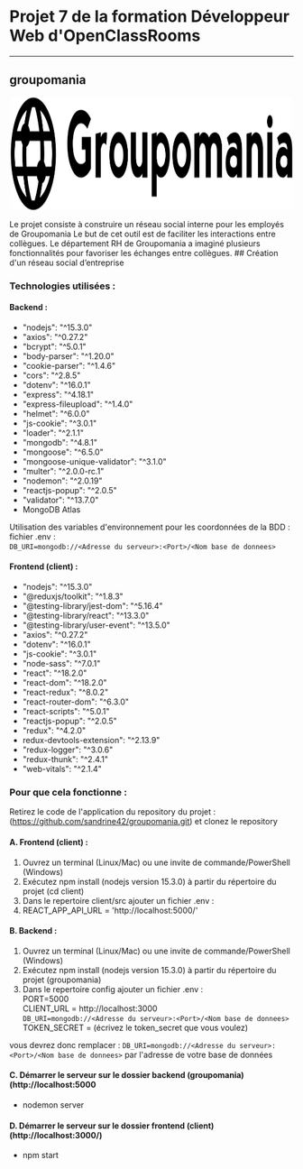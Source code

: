 # Projet 7 de la formation Développeur Web d'OpenClassRooms
-----------------  
## groupomania
<p align="center">
<img width="500" height="200" ![groupomania] src = "https://github.com/sandrine42/groupomania/blob/main/image/icon-left-font-monochrome-black.svg" >
</p>
Le projet consiste à construire un réseau social interne pour les employés de Groupomania
Le but de cet outil est de faciliter les interactions entre collègues.
Le département RH de Groupomania a imaginé plusieurs fonctionnalités pour favoriser les échanges entre collègues.  
## Création d'un réseau social d’entreprise

### Technologies utilisées :  
#### Backend :
* "nodejs": "^15.3.0"  
* "axios": "^0.27.2"  
* "bcrypt": "^5.0.1"  
* "body-parser": "^1.20.0"  
* "cookie-parser": "^1.4.6" 
* "cors": "^2.8.5" 
* "dotenv": "^16.0.1"  
* "express": "^4.18.1"   
* "express-fileupload": "^1.4.0"    
* "helmet": "^6.0.0"  
* "js-cookie": "^3.0.1"  
* "loader": "^2.1.1"  
* "mongodb": "^4.8.1"  
* "mongoose": "^6.5.0"  
* "mongoose-unique-validator": "^3.1.0"  
* "multer": "^2.0.0-rc.1"  
* "nodemon": "^2.0.19"  
* "reactjs-popup": "^2.0.5"  
* "validator": "^13.7.0"  
* MongoDB Atlas  

Utilisation des variables d'environnement pour les coordonnées de la BDD :
fichier .env :  
`DB_URI=mongodb://<Adresse du serveur>:<Port>/<Nom base de donnees>`  
#### Frontend (client) :
* "nodejs": "^15.3.0"  
* "@reduxjs/toolkit": "^1.8.3"  
* "@testing-library/jest-dom": "^5.16.4"  
* "@testing-library/react": "^13.3.0"  
* "@testing-library/user-event": "^13.5.0"  
* "axios": "^0.27.2"  
* "dotenv": "^16.0.1"  
* "js-cookie": "^3.0.1"  
* "node-sass": "^7.0.1"  
* "react": "^18.2.0"  
* "react-dom": "^18.2.0"  
* "react-redux": "^8.0.2"  
* "react-router-dom": "^6.3.0"  
* "react-scripts": "^5.0.1"  
* "reactjs-popup": "^2.0.5"  
* "redux": "^4.2.0"  
* redux-devtools-extension": "^2.13.9"  
* "redux-logger": "^3.0.6"  
* "redux-thunk": "^2.4.1"  
* "web-vitals": "^2.1.4"  

### Pour que cela fonctionne :  

Retirez le code de l'application du repository du projet :  
(https://github.com/sandrine42/groupomania.git) et clonez le repository  

#### A. Frontend (client) :  
1. Ouvrez un terminal (Linux/Mac) ou une invite de commande/PowerShell (Windows)
2. Exécutez npm install (nodejs version 15.3.0) à partir du répertoire du projet (cd client)
3. Dans le repertoire client/src ajouter un fichier .env :  
4. REACT_APP_API_URL = 'http://localhost:5000/'  

#### B. Backend :
1. Ouvrez un terminal (Linux/Mac) ou une invite de commande/PowerShell (Windows)
2. Exécutez npm install (nodejs version 15.3.0) à partir du répertoire du projet (groupomania)
3. Dans le repertoire config ajouter un fichier .env :  
PORT=5000  
CLIENT_URL = http://localhost:3000  
`DB_URI=mongodb://<Adresse du serveur>:<Port>/<Nom base de donnees>`  
TOKEN_SECRET = (écrivez le token_secret que vous voulez)

vous devrez donc remplacer : `DB_URI=mongodb://<Adresse du serveur>:<Port>/<Nom base de donnees>`
par l'adresse de votre base de données  

#### C. Démarrer le serveur sur le dossier backend (groupomania) (http://localhost:5000  
  
* nodemon server

#### D. Démarrer le serveur sur le dossier frontend (client) (http://localhost:3000/)  

* npm start


